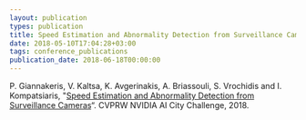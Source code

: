 ```yaml
---
layout: publication
types: publication
title: Speed Estimation and Abnormality Detection from Surveillance Cameras
date: 2018-05-10T17:04:28+03:00
tags: conference_publications
publication_date: 2018-06-18T00:00:00
---
```

P. Giannakeris, V. Kaltsa, K. Avgerinakis, A. Briassouli, S. Vrochidis and I. Kompatsiaris, "[Speed Estimation and Abnormality Detection from Surveillance Cameras](https://www.researchgate.net/publication/329744178_Speed_Estimation_and_Abnormality_Detection_from_Surveillance_Cameras)“. CVPRW NVIDIA AI City Challenge, 2018.